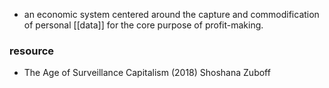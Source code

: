 - an economic system centered around the capture and commodification of personal [[data]] for the core purpose of profit-making.



### resource
- The Age of Surveillance Capitalism (2018) Shoshana Zuboff